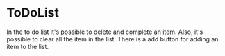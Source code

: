# ToDoList

In the to do list it's possible to delete and complete an item.
Also, it's possible to clear all the item in the list.
There is a add button for adding an item to the list.
